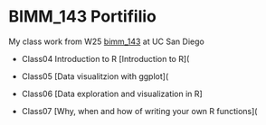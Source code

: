 # BIMM_143 Portifilio

My class work from W25 [bimm_143](https://htmlpreview.github.io/?https://raw.githubusercontent.com/safiyasayd/bimm143/refs/heads/main/Class_04/Class-4.html) at UC San Diego

- Class04 Introduction to R [Introduction to R](

- Class05 [Data visualitzion with ggplot](

- Class06 [Data exploration and visualization in R]

- Class07 [Why, when and how of writing your own R functions](  
